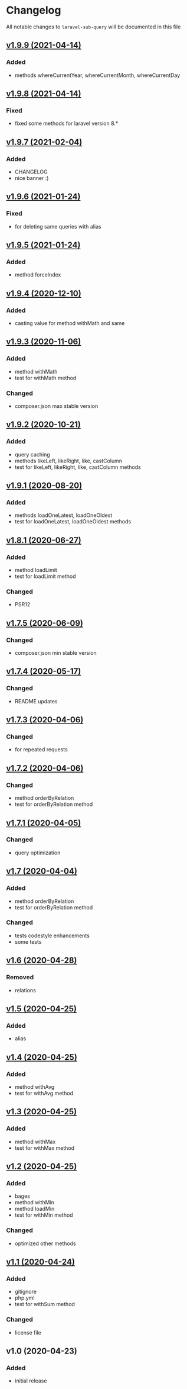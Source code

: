 # Changelog

All notable changes to `laravel-sub-query` will be documented in this file

## [v1.9.9 (2021-04-14)](https://github.com/Alexmg86/laravel-sub-query/compare/v1.9.8...v1.9.9)
### Added
- methods whereCurrentYear, whereCurrentMonth, whereCurrentDay

## [v1.9.8 (2021-04-14)](https://github.com/Alexmg86/laravel-sub-query/compare/v1.9.7...v1.9.8)
### Fixed
- fixed some methods for laravel version 8.*

## [v1.9.7 (2021-02-04)](https://github.com/Alexmg86/laravel-sub-query/compare/v1.9.6...v1.9.7)
### Added
- CHANGELOG
- nice banner :)

## [v1.9.6 (2021-01-24)](https://github.com/Alexmg86/laravel-sub-query/compare/v1.9.5...v1.9.6)
### Fixed
- for deleting same queries with alias

## [v1.9.5 (2021-01-24)](https://github.com/Alexmg86/laravel-sub-query/compare/v1.9.4...v1.9.5)
### Added
- method forceIndex

## [v1.9.4 (2020-12-10)](https://github.com/Alexmg86/laravel-sub-query/compare/v1.9.3...v1.9.4)
### Added
- casting value for method withMath and same

## [v1.9.3 (2020-11-06)](https://github.com/Alexmg86/laravel-sub-query/compare/v1.9.2...v1.9.3)
### Added
- method withMath
- test for withMath method

### Changed
- composer.json max stable version

## [v1.9.2 (2020-10-21)](https://github.com/Alexmg86/laravel-sub-query/compare/v1.9.1...v1.9.2)
### Added
- query caching
- methods likeLeft, likeRight, like, castColumn
- test for likeLeft, likeRight, like, castColumn methods

## [v1.9.1 (2020-08-20)](https://github.com/Alexmg86/laravel-sub-query/compare/v1.8.1...v1.9.1)
### Added
- methods loadOneLatest, loadOneOldest
- test for loadOneLatest, loadOneOldest methods

## [v1.8.1 (2020-06-27)](https://github.com/Alexmg86/laravel-sub-query/compare/v1.7.5...v1.8.1)
### Added
- method loadLimit
- test for loadLimit method

### Changed
- PSR12

## [v1.7.5 (2020-06-09)](https://github.com/Alexmg86/laravel-sub-query/compare/v1.7.4...v1.7.5)
### Changed
- composer.json min stable version

## [v1.7.4 (2020-05-17)](https://github.com/Alexmg86/laravel-sub-query/compare/v1.7.3...v1.7.4)
### Changed
- README updates

## [v1.7.3 (2020-04-06)](https://github.com/Alexmg86/laravel-sub-query/compare/v1.7.2...v1.7.3)
### Changed
- for repeated requests

## [v1.7.2 (2020-04-06)](https://github.com/Alexmg86/laravel-sub-query/compare/v1.7.1...v1.7.2)
### Changed
- method orderByRelation
- test for orderByRelation method

## [v1.7.1 (2020-04-05)](https://github.com/Alexmg86/laravel-sub-query/compare/v1.7...v1.7.1)
### Changed
- query optimization

## [v1.7 (2020-04-04)](https://github.com/Alexmg86/laravel-sub-query/compare/v1.6...v1.7)
### Added
- method orderByRelation
- test for orderByRelation method

### Changed
- tests codestyle enhancements
- some tests

## [v1.6 (2020-04-28)](https://github.com/Alexmg86/laravel-sub-query/compare/v1.5...v1.6)
### Removed
- relations

## [v1.5 (2020-04-25)](https://github.com/Alexmg86/laravel-sub-query/compare/v1.4...v1.5)
### Added
- alias

## [v1.4 (2020-04-25)](https://github.com/Alexmg86/laravel-sub-query/compare/v1.3...v1.4)
### Added
- method withAvg
- test for withAvg method

## [v1.3 (2020-04-25)](https://github.com/Alexmg86/laravel-sub-query/compare/v1.2...v1.3)
### Added
- method withMax
- test for withMax method

## [v1.2 (2020-04-25)](https://github.com/Alexmg86/laravel-sub-query/compare/v1.1...v1.2)
### Added
- bages
- method withMin
- method loadMin
- test for withMin method

### Changed
- optimized other methods

## [v1.1 (2020-04-24)](https://github.com/Alexmg86/laravel-sub-query/compare/v1.0...v1.1)
### Added
- gitignore
- php.yml
- test for withSum method

### Changed
- license file

## v1.0 (2020-04-23)
### Added
- initial release